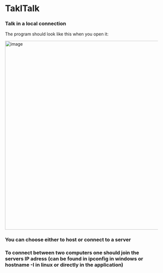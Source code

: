 # TaklTalk
### Talk in a local connection

The program should look like this when you open it:



<img width="1113" height="623" alt="image" src="https://github.com/user-attachments/assets/07dda3de-c242-4c44-baf4-cffb46a8ac4e" />


### You can choose either to host or connect to a server

### To connect between two computers one should join the servers IP adress (can be found in ipconfig in windows or hostname -I in linux or directly in the application)
